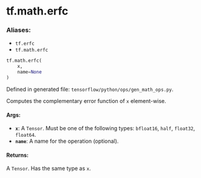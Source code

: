 <div itemscope itemtype="http://developers.google.com/ReferenceObject">
<meta itemprop="name" content="tf.math.erfc" />
<meta itemprop="path" content="Stable" />
</div>

# tf.math.erfc

### Aliases:

* `tf.erfc`
* `tf.math.erfc`

``` python
tf.math.erfc(
    x,
    name=None
)
```



Defined in generated file: `tensorflow/python/ops/gen_math_ops.py`.

Computes the complementary error function of `x` element-wise.

#### Args:

* <b>`x`</b>: A `Tensor`. Must be one of the following types: `bfloat16`, `half`, `float32`, `float64`.
* <b>`name`</b>: A name for the operation (optional).


#### Returns:

A `Tensor`. Has the same type as `x`.